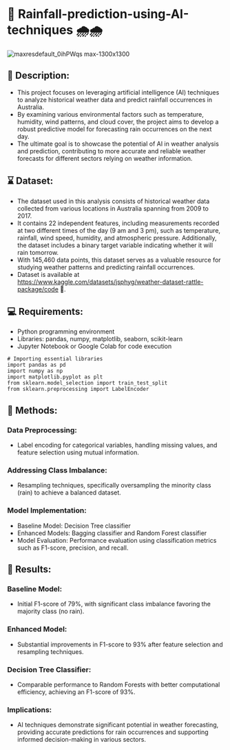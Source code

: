 # 🚀 Rainfall-prediction-using-AI-techniques 🌧️🌧️
![maxresdefault_0ihPWqs max-1300x1300](https://github.com/Gauravonthemixx/Text-Analytics-of-TED-Talks/assets/91785440/9be2926b-7023-4644-a230-9b828b786f04)


## :pencil: Description:
* This project focuses on leveraging artificial intelligence (AI) techniques to analyze historical weather data and predict rainfall occurrences in Australia. 
* By examining various environmental factors such as temperature, humidity, wind patterns, and cloud cover, the project aims to develop a robust predictive model for forecasting rain occurrences on the next day. 
* The ultimate goal is to showcase the potential of AI in weather analysis and prediction, contributing to more accurate and reliable weather forecasts for different sectors relying on weather information.

## :hourglass: Dataset:
* The dataset used in this analysis consists of historical weather data collected from various locations in Australia spanning from 2009 to 2017. 
* It contains 22 independent features, including measurements recorded at two different times of the day (9 am and 3 pm), such as temperature, rainfall, wind speed, humidity, and atmospheric pressure. Additionally, the dataset includes a binary target variable indicating whether it will rain tomorrow. 
* With 145,460 data points, this dataset serves as a valuable resource for studying weather patterns and predicting rainfall occurrences.
* Dataset is available at https://www.kaggle.com/datasets/jsphyg/weather-dataset-rattle-package/code 🔗.

## 💻 Requirements:


* Python programming environment
* Libraries: pandas, numpy, matplotlib, seaborn, scikit-learn
* Jupyter Notebook or Google Colab for code execution
  
```
# Importing essential libraries
import pandas as pd
import numpy as np
import matplotlib.pyplot as plt
from sklearn.model_selection import train_test_split
from sklearn.preprocessing import LabelEncoder
```
## :pencil: Methods:


### Data Preprocessing: 
* Label encoding for categorical variables, handling missing values, and feature selection using mutual information.
### Addressing Class Imbalance:
* Resampling techniques, specifically oversampling the minority class (rain) to achieve a balanced dataset.
  
### Model Implementation:
* Baseline Model: Decision Tree classifier
* Enhanced Models: Bagging classifier and Random Forest classifier
* Model Evaluation: Performance evaluation using classification metrics such as F1-score, precision, and recall.

## 🎯 Results:


### Baseline Model:
* Initial F1-score of 79%, with significant class imbalance favoring the majority class (no rain).
### Enhanced Model: 
* Substantial improvements in F1-score to 93% after feature selection and resampling techniques.
### Decision Tree Classifier: 
* Comparable performance to Random Forests with better computational efficiency, achieving an F1-score of 93%.
### Implications:
* AI techniques demonstrate significant potential in weather forecasting, providing accurate predictions for rain occurrences and supporting informed decision-making in various sectors.
